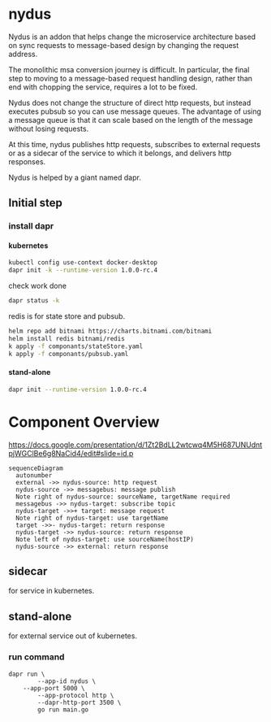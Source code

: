 # nydus

Nydus is an addon that helps change the microservice architecture based on sync requests to message-based design by changing the request address.

The monolithic msa conversion journey is difficult. In particular, the final step to moving to a message-based request handling design, rather than end with chopping the service, requires a lot to be fixed.

Nydus does not change the structure of direct http requests, but instead executes pubsub so you can use message queues. The advantage of using a message queue is that it can scale based on the length of the message without losing requests.

At this time, nydus publishes http requests, subscribes to external requests or as a sidecar of the service to which it belongs, and delivers http responses.

Nydus is helped by a giant named dapr.

## Initial step

### install dapr

#### kubernetes

```sh
kubectl config use-context docker-desktop
dapr init -k --runtime-version 1.0.0-rc.4
```

check work done
```sh
dapr status -k
```

redis is for state store and pubsub. 
```sh
helm repo add bitnami https://charts.bitnami.com/bitnami
helm install redis bitnami/redis
k apply -f componants/stateStore.yaml
k apply -f componants/pubsub.yaml
```

#### stand-alone

```sh
dapr init --runtime-version 1.0.0-rc.4
```

# Component Overview

https://docs.google.com/presentation/d/1Zt2BdLL2wtcwq4M5H687UNUdntpjWGClBe6g8NaCid4/edit#slide=id.p

```mermaid
sequenceDiagram
  autonumber
  external ->> nydus-source: http request
  nydus-source ->> messagebus: message publish
  Note right of nydus-source: sourceName, targetName required
  messagebus ->> nydus-target: subscribe topic
  nydus-target ->>+ target: message request
  Note right of nydus-target: use targetName
  target ->>- nydus-target: return response
  nydus-target ->> nydus-source: return response
  Note left of nydus-target: use sourceName(hostIP)
  nydus-source ->> external: return response
```

## sidecar

for service in kubernetes.

## stand-alone

for external service out of kubernetes.

### run command

```
dapr run \
		--app-id nydus \
    --app-port 5000 \
		--app-protocol http \
		--dapr-http-port 3500 \
        go run main.go
```